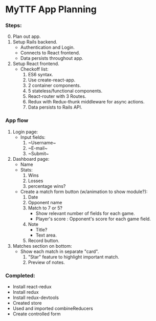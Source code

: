 # MyTTF App Planning

### Steps:
0. Plan out app.
1. Setup Rails backend.
    - Authentication and Login.
    - Connects to React frontend.
    - Data persists throughout app.
2. Setup React frontend.
    - Checkoff list:
        1. ES6 syntax.
        2. Use create-react-app.
        3. 2 container components.
        4. 5 stateless/functional components.
        5. React-router with 3 Routes.
        6. Redux with Redux-thunk middleware for async actions.
        7. Data persists to Rails API.

### App flow
1. Login page:
    - Input fields:
        1. ~Username~
        2. ~E-mail~
        3. ~Submit~
2. Dashboard page:
    - Name
    - Stats:
        1. Wins
        2. Losses
        3. percentage wins?
    - Create a match form button (w/animation to show module?):
        1. Date
        2. Opponent name
        3. Match to 7 or 5?
            - Show relevant number of fields for each game.
            - Player's score : Opponent's score for each game field.
        4. Note
            - Title?
            - Text area.
        5. Record button.
3.  Matches section on bottom:
    - Show each match in separate "card".
        1. "Star" feature to highlight important match.
        2. Preview of notes.

### Completed:
- Install react-redux
- Install redux
- Install redux-devtools
- Created store
- Used and imported combineReducers
- Create controlled form
